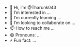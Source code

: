 - 👋 Hi, I’m @Tharunk043
- 👀 I’m interested in ...
- 🌱 I’m currently learning ...
- 💞️ I’m looking to collaborate on ...
- 📫 How to reach me ...
- 😄 Pronouns: ...
- ⚡ Fun fact: ...

<!---
Tharunk043/Tharunk043 is a ✨ special ✨ repository because its `README.md` (this file) appears on your GitHub profile.
You can click the Preview link to take a look at your changes.
--->
